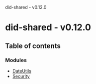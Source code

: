 did-shared - v0.12.0

# did-shared - v0.12.0

## Table of contents

### Modules

- [DateUtils](modules/dateutils.md)
- [Security](modules/security.md)
